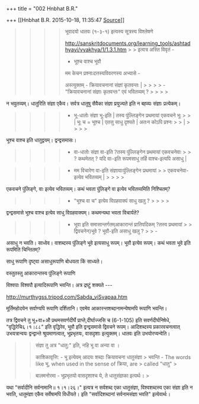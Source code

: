 +++
title = "002 Hnbhat B.R."

+++
[[Hnbhat B.R.	2015-10-18, 11:35:47 [Source](https://groups.google.com/g/samskrita/c/aV9GTBEaifc)]]



> 
> > 
> > 
> > > 
> > > > 
> > > > भूवादयो धातवः (१-३-१) इत्यस्य सूत्रस्य विश्लेषणे  
> > > > 
> > > > 
> > > > <http://sanskritdocuments.org/learning_tools/ashtadhyayi/vyakhya/1/1.3.1.htm> > > इत्यत्र अस्ति विवृतं -  
> > > > 
> > > > 
> > > > -   भूश्च वाश्च भूवौ
> > > > 
> > > > 
> > > > मम केचन प्रश्नाःदत्तस्यविवरणस्य अभ्यासे -
> > > > 
> > > > 
> > > > अस्त्युक्तम् - क्रियावचनानां संज्ञां कृतवन्तः \| > > > > -   "क्रियावचनानां संज्ञाः कृतवन्तः" एवं भवितव्यम् ? > > > > 
> > > > 
> > 
> > 
> > 

  

न भवुतव्यम्। धातुरिति संज्ञा एकैव। सर्वत्र धातुषु सैवैका संज्ञा प्रयुज्यते इति न बह्व्यः संज्ञाः प्रत्येकम्।

  

  

> 
> > 
> > 
> > > 
> > > > 
> > > > -   भू-धातोः संज्ञा भू-इति \| तस्य पुंल्लिङ्गेन प्रथमायां एकवचने भूः > >     \| भूः च = भूश्च \| एतत्तु साधु दृश्यते \| अतःन कोऽपि प्रश्नः > >     \| > > > > 
> > > > 
> > 
> > 
> > 



भूश्च वाश्च इति धातुद्वयम्। द्वन्द्वसमासः।  

> 
> > 
> > 
> > > 
> > > > 
> > > > -   वा-धातोः संज्ञा वा-इति ?तस्य पुंल्लिङ्गेन प्रथमायां एकवचनेवाः > >     ? कथमेतत् ? यदि वाः-इति रूपमसाधु तर्हि वाश्च-इत्यपि असाधु \|
> > > > 
> > > > 
> > 
> > 
> > 

  



> 
> > 
> > 
> > > 
> > > > 
> > > > -   मम विचारेण वा-इति संज्ञायाःपुंल्लिङ्गेन प्रथमायां > >     एकवचनेवा-इत्येव भवितव्यम् \| > > > > 
> > > > 
> > 
> > 
> > 

  

एकवचने पुंलिङ्गे, वाः इत्येव भवितव्यम्। कथं भवता पुंलिङ्गे वा इत्येव भवितव्यमिति निश्चितम्?

> 
> > 
> > 
> > > 
> > > > 
> > > > -   "भूश्च वा च" इत्येव विग्रहवाक्यं साधु खलु ? > > > > 
> > > > 
> > 
> > 
> > 

  

द्वन्द्वसमासे भूश्च वाश्च इत्येव साधु विग्रहवाक्यम्। कथमन्यथा भवता विचार्यते?  

> 
> > 
> > 
> > > 
> > > > 
> > > > -   भूवा इति समासान्तर्गतम्आकारान्तं प्रातिपदिकम् ?तस्य प्रथमायां > >     द्विवचनेन)भूवे ? भूवौ-इति असाधु खलु ? > > -   
> > > > 
> > > > 
> > > > 
> > > > 
> > 
> >   
> > 
> > 
> > 
> > 

असाधु न भवति। साध्वेव। वाशब्दस्य पुंलिङ्गे भूवे इत्यसाधु रूपम्। भूवौ इत्येव रूपम्। कथं भवता भूवे इति रूपमिति चिन्तितम्?

  

साधु रूपाणि दृष्ट्वा असाधुरूपाणि बोधयता किं साध्यते।

  

वस्तुतस्तु आकारान्तस्य पुंलिङ्गे रूपाणि

  

विश्वपाः विश्वपौ इत्यादिरूपाणि भवन्ति। अत्र द्रष्टुं शक्यते ---

  

<http://murthygss.tripod.com/Sabda_viSvapaa.htm>  



मूर्तिमहोदयेन सर्वाण्यपि रूपाणि दर्शितानि। एवमेव आकारन्तशब्दानामन्येषामपि रूपाणि भवन्ति।

  

तत्र द्विवचने तु भू+वा+औ प्रथमसवर्णदीर्घे प्राप्ते,दीर्घाज्जसि च 
(6-1-105) इति सवर्णदीर्घनिषेधे, "वृद्धिरेचि६।१।८८" इति वृद्धिरेव, भूवौ इति द्वन्द्वसमासे द्विवचने रूपम्। आदिशब्दस्य प्रकारवचनत्वात् उभयत्रान्वयः द्वन्द्वान्ते श्रूयमाणत्वात्, भूप्रभृतयः, वासदृशाः इत्युक्तम्। धातवः इति उभयोरप्यन्वेति।

  

> 
> > 
> > 
> > 
> > 
> > 
> > संज्ञा तु अत्र "धातु:" इति, नहि भू वा अन्या वा ।  
> > 
> > 
> >   
> > 
> > 
> > काशिकावृत्ति: - भू इत्येवम् आदयः शब्दाः क्रियावचना धातुसंज्ञा > भवन्ति - The words like भू, when used in the sense of क्रिया, are > called "धातु" >
> 
> > 
> > 
> >   
> > 
> > 
> > बालमनोरमा - भूप्रभृतयो वासदृशाश्च ये, ते धातुसंज्ञका इत्यर्थः। >
> 
> > 
> > 
> > 
> > 

  

यथा "सर्वादीनि सर्वनामानि॥ १।१।२६।" इत्यत्र न सर्वशब्द एका धातुसंज्ञा, विश्वशब्दस्य एका संज्ञा इति न भवति, धातुमंज्ञा एकैव सर्वेषामपि विधीयते। इति "सर्वादिशब्दानां सर्वनामसंज्ञा भवति" इत्येवार्थः।

  

> 
> > 
> > 
> > 
> >   
> > 
> > 
> > 
> > 

